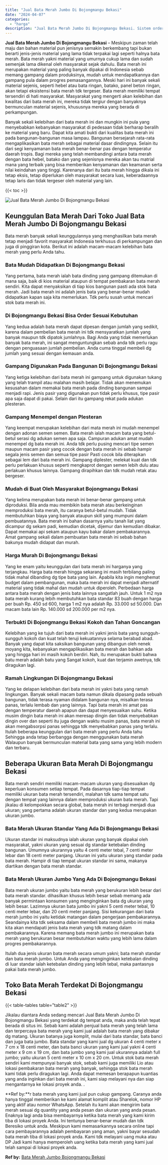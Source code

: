 ```yaml
---
title: "Jual Bata Merah Jumbo Di Bojongmangu Bekasi"
date: "2024-04-07"
categories: 
  - "harga"
description: "Jual Bata Merah Jumbo Di Bojongmangu Bekasi. Sistem order bata merah yang kami jual pun cukup gampang. Caranya anda hanya tinggal memberikan ke kami alamat k..."
---
```


**Jual Bata Merah Jumbo Di Bojongmangu Bekasi** – Meskipun zaman telah maju dan bahan material pun jenisnya semakin berkembang tapi bukan berarti jenis-jenis material yang lama tidak terpakai lagi seperti halnya bata merah. Bata merah yakni material yang umurnya cukup lama dan sudah semenjak lama dikenal oleh masyarakat sejak dahulu. Bata merah ini merupakan material yang paling banyak dipakai di Indonesia sebab memang gampang dalam produksinya, mudah untuk mendapatkannya dan gampang pula dalam progres pemasangannya. Meski hari ini banyak sekali material sejenis, seperti hebel atau bata ringan, batako, panel beton ringan, akan tetapi eksistensi bata merah tdk tergeser. Bata merah memiliki tempat tersendiri di hati masyarakat. Masyarakat yang mengerti akan kelebihan dan kwalitas dari bata merah ini, mereka tidak tergiur dengan banyaknya bermunculan material sejenis, khususnya mereka yang berada di perkampungan.

Banyak sekali kelebihan dari bata merah ini dan mungkin ini pula yang menyebabkan kebanyakan masyarakat di pedesaan tidak berharap beralih ke material yang baru. Dapat kita amati bukti dari kualitas bata merah ini pada bangunan-bangunan masa lampau. Bangunan bersejarah rata-rata mengaplikasikan bata merah sebagai material dasar dindingnya. Selain itu dari segi kenyamanan bata merah benar-benar pas dengan temperatur daerah tropis. Bagi mereka yang telah membandingi antara bata merah dengan bata hebel, batako dan yang sejenisnya mereka akan tau matrial mana yang terbaik yang bisa memberikan kenyamanan dan keamanan serta nilai keindahan yang tinggi. Karenanya dari itu bata merah hingga dikala ini tetap eksis, tetap diperlukan oleh masyarakat secara luas, keberadaannya tetap laris dan tidak tergeser oleh material yang lain.

{{< toc >}}

![Jual Bata Merah Jumbo Di Bojongmangu Bekasi](/images/jual-bata-merah-07.png)

## Keunggulan Bata Merah Dari Toko Jual Bata Merah Jumbo Di Bojongmangu Bekasi

Bata merah banyak sekali keunggulannya yang menghasilkan bata merah tetap menjadi favorit masyarakat Indonesia terkhusus di perkampungan dan juga di pinggiran kota. Berikut ini adalah macam-macam kelebihan bata merah yang perlu Anda tahu.

### Bata Mudah Didapatkan Di Bojongmangu Bekasi

Yang pertama, bata merah ialah bata dinding yang gampang ditemukan di mana saja, baik di kios material ataupun di tempat pembakaran bata merah sendiri. Kita dapat menyaksikan di tiap kios bangunan pasti ada stok bata merah. Jadi bata merah ini adalah jenis bata yang benar-benar mudah didapatkan kapan saja kita memerlukan. Tdk perlu susah untuk mencari stok bata merah ini.

### Di Bojongmangu Bekasi Bisa Order Sesuai Kebutuhan

Yang kedua adalah bata merah dapat dipesan dengan jumlah yang sedikit, karena dalam pembelian bata merah ini tdk mensyaratkan jumlah yang banyak maupun tdk dipatok jumlahnya. Bagi Anda yang tidak memerlukan banyak bata merah, ini sangat menguntungkan sebab anda tdk perlu ragu dengan penguasaan jumlah pembelian. Anda cuma tinggal membeli dg jumlah yang sesuai dengan kemauan anda.

### Gampang Digunakan Pada Bangunan Di Bojongmangu Bekasi

Yang ketiga kelebihan dari bata merah ini gampang untuk digunakan tukang yang telah trampil atau malahan masih belajar. Tidak akan menemukan kesusahan dalam memakai bata merah pada dinding bangunan sampai menjadi rapi. Jenis pasir yang digunakan pun tidak perlu khusus, tipe pasir apa saja dapat di pakai. Selain dari itu gampang rekat pada adukan plesteran.

### Gampang Menempel dengan Plesteran

Yang keempat merupakan kelebihan dari mata merah ini mudah menempel dengan adonan semen semen. Bata merah ialah macam bata yang betul-betul serasi dg adukan semen apa saja. Campuran adukan amat mudah menempel dg bata merah ini. Anda tdk perlu pusing mencari tipe semen maupun macam pasir yang cocok dengan bata merah ini sebab hampir segala jenis semen dan semua tipe pasir Pasti cocok bila diterapkan sebagai lem dari bata merah ini. Gampang diplester, melekat kuat dan tdk perlu perlakuan khusus seperti mengkaprot dengan semen lebih dulu atau perlakuan khusus lainnya. Gampang dirapihkan dan tdk mudah retak atau bergeser.

### Mudah di Buat Oleh Masyarakat Bojongmangu Bekasi

Yang kelima merupakan bata merah ini benar-benar gampang untuk diproduksi. Bila anda mau membikin bata merah atau berkeinginan memproduksi bata merah, itu caranya betul-betul mudah. Tidak membutuhkan biaya yang banyak ataupun skill yang mumpuni dalam pembuatannya. Bata merah ini bahan dasarnya yaitu tanah liat yang dicampur dg sekam padi, kemudian dicetak, dijemur dan kemudian dibakar. Dapat memakai api sekam ataupun kayu bakar dalam pembakarannya. Amat gampang sekali dalam pembuatan bata merah ini sebab bahan bakunya mudah didapat dan murah.

### Harga Murah Di Bojongmangu Bekasi

Yang ke enam yaitu keunggulan dari bata merah ini harganya yang terjangkau. Harga bata merah hingga sekarang ini masih terbilang paling tidak mahal dibanding dg tipe bata yang lain. Apabila kita ingin menghemat budget dalam pembangunan, maka bata merah ini dapat menjadi alternatif material yang tidak mahal dan mudah untuk diperoleh. Perbedaan harga antara bata merah dengan jenis bata lainnya sangatlah jauh. Untuk 1 m2 nya bata merah kurang lebih membutuhkan bata standar 83 buah dengan harga per buah Rp. 450 sd 600, harga 1 m2 nya adalah Rp. 33.000 sd 50.000. Dan macam bata lain Rp. 140.000 sd 200.000 per m2 nya.

### Terbukti Di Bojongmangu Bekasi Kokoh dan Tahan Goncangan

Kelebihan yang ke tujuh dari bata merah ini yakni jenis bata yang sungguh-sungguh kokoh dan kuat telah teruji kekuatannya selama berabad abad. Banyak yang dapat kita saksikan bangunan yang dibangun oleh nenek moyang kita, kebanyakan mengaplikasikan bata merah dan bahkan ada yang hingga hari ini masih kokoh berdiri. Nah, itu merupakan bukti bahwa batu merah adalah batu yang Sangat kokoh, kuat dan terjamin awetnya, tdk diragukan lagi.

### Ramah Lingkungan Di Bojongmangu Bekasi

Yang ke delapan kelebihan dari bata merah ini yakni bata yang ramah lingkungan. Banyak sekali macam bata namun dikala dipasang pada sebuah bangunan, tidak terasa nyaman didalam bangunan nya, misalkan terasa panas, terlalu lembab dan yang lainnya. Tapi bata merah ini amat pas dengan temperatur daerah apapun dan dapat menyesuaikan suhu. Ketika musim dingin bata merah ini akan meresap dingin dan tidak menyebabkan dingin over dan seperti itu juga dengan waktu musim panas, bata merah ini akan mengabsorpsi panas sehingga tdk menyebabkan panas yang terlalu. Itulah beberapa keunggulan dari bata merah yang perlu Anda tahu Sehingga anda tetap berbangga dengan menggunakan bata merah Walaupun banyak bermunculan material bata yang sama yang lebih modern dan terbaru.

## Beberapa Ukuran Bata Merah Di Bojongmangu Bekasi

Bata merah sendiri memiliki macam-macam ukuran yang disesuaikan dg keperluan konsumen setiap tempat. Pada dasarnya tiap-tiap tempat memiliki ukuran bata merah tersendiri, malahan tdk sama tempat satu dengan tempat yang lainnya dalam memproduksi ukuran bata merah. Tapi jikalau di kelompokkan secara global, bata merah ini terbagi menjadi dua ukuran; yang pertama adalah ukuran standar dan yang kedua merupakan ukuran jumbo.

### Bata Merah Ukuran Standar Yang Ada Di Bojongmangu Bekasi

Ukuran standar ini maksudnya ialah ukuran yang banyak dipakai oleh masyarakat, yakni ukuran yang sesuai dg standar ketebalan dinding bangunan. Umumnya ukurannya yaitu 4 centi meter tebal, 7 centi meter lebar dan 18 centi meter panjang. Ukuran ini yaitu ukuran yang standar pada bata merah. Hampir di tiap tempat ukuran standar ini sama, makanya diartikan dengan bata merah standar.

### Bata Merah Ukuran Jumbo Yang Ada Di Bojongmangu Bekasi

Bata merah ukuran jumbo yaitu bata merah yang berukuran lebih besar dari bata merah standar. dihasilkan khusus lebih besar sebab memang ada banyak permintaan konsumen yang menginginkan bata dg ukuran yang lebih besar. Lazimnya ukuran bata jumbo ini yakni 5 centi meter tebal, 10 centi meter lebar, dan 20 centi meter panjang. Sisi kekurangan dari bata merah jumbo ini yaitu ketidak matangan dalam pengerjaan pembakarannya. Seandainya kita tdk seksama dalam membeli bata merah jumbo ini maka kita akan mendapati jenis bata merah yang tdk matang dalam pembakarannya. Karena memang bata merah jumbo ini merupakan bata merah yang berukuran besar membutuhkan waktu yang lebih lama dalam progres pembakarannya.

Itulah dua jenis ukuran bata merah secara umum yakni; bata merah standar dan bata merah jumbo. Untuk Anda yang menginginkan ketebalan dinding di luar standar ialah ketebalan dinding yang lebih tebal, maka pantasnya pakai bata merah jumbo.

## Toko Bata Merah Terdekat Di Bojongmangu Bekasi

{{< table-tables table="table2" >}}

Jikalau diantara Anda sedang mencari Jual Bata Merah Jumbo Di Bojongmangu Bekasi yang terdekat dg tempat anda, maka anda telah tepat berada di situs ini. Sebab kami adalah penjual bata merah yang telah lama dan terpercaya bata merah yang kami jual adalah bata merah yang dibakar dg matang. Ukuran batanya juga komplit, mulai dari bata standar, bata banci dan juga bata jumbo. Bata standar yang kami jual dg ukuran 4 centi meter x 7 cm x 18 centi meter, dan bata banci ukuran yang kami jual yakni 4 centi meter x 9 cm x 19 cm, dan bata jumbo yang kami jual ukurannya adalah full jumbo; yaitu ukuran 5 centi meter x 10 cm x 20 cm. Untuk stok bata merah sendiri kami mempunyai banyak stok, sebab kami juga memiliki Lio atau lokasi pembakaran bata merah yang banyak, sehingga stok bata merah kami tidak perlu diragukan lagi. Anda dapat memesan berapapun kuantias yang anda inginkan dari bata merah ini, kami siap melayani nya dan siap mengantarnya ke lokasi proyek anda.
.

**Ref by:**r bata merah yang kami jual pun cukup gampang. Caranya anda hanya tinggal memberikan ke kami alamat komplit atau Sharelok, nomor HP yang aktif atau nomor WhatsApp. Setelah itu kami akan mengirim bata merah sesuai dg quantity yang anda pesan dan ukuran yang anda pesan. Enaknya lagi anda bisa membayarnya ketika bata merah yang kami kirim tiba di lokasi proyek Anda. Ini tentunya benar-benar mudah dan tdk Beresiko untuk anda. Meskipun kami memasarkannya secara online tapi cara pembayarannya adalah pembayaran yang aman, yakni bayar sesudah bata merah tiba di lokasi proyek anda. Kami tdk melayani uang muka atau DP Jadi kami hanya memperoleh uang ketika bata merah yang kami jual telah sampai di lokasi proyek anda.

**Ref by:** [Bata Merah Jumbo Bojongmangu Bekasi](https://id.wikipedia.org/wiki/Bata)
